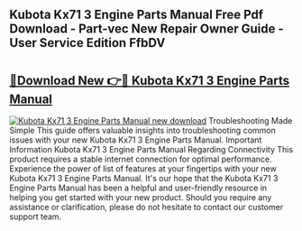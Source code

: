 ## Kubota Kx71 3 Engine Parts Manual Free Pdf Download - Part-vec New Repair Owner Guide - User Service Edition FfbDV

# <h2><a href="http://bc48295.oget.top/?id=Kubota+Kx71+3+Engine+Parts+Manual">🔗Download New 👉🔴 Kubota Kx71 3 Engine Parts Manual</a></h2>

[![Kubota Kx71 3 Engine Parts Manual new download](https://i.imgur.com/5g1atiW.png)](http://bc48295.oget.top/?id=Kubota+Kx71+3+Engine+Parts+Manual)
Troubleshooting Made Simple This guide offers valuable insights into troubleshooting common issues with your new Kubota Kx71 3 Engine Parts Manual. Important Information Kubota Kx71 3 Engine Parts Manual Regarding Connectivity This product requires a stable internet connection for optimal performance. Experience the power of list of features at your fingertips with your new Kubota Kx71 3 Engine Parts Manual. It's our hope that the Kubota Kx71 3 Engine Parts Manual has been a helpful and user-friendly resource in helping you get started with your new product. Should you require any assistance or clarification, please do not hesitate to contact our customer support team.
